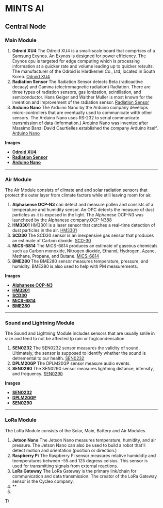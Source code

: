 # MINTS AI
## Central Node
### Main Module  
1. **Odroid XU4** The Odroid XU4 is a small-scale board that comprises of a Samsung Exynos. An Exynos is designed for power efficiency. The Exynos cpu is targeted for edge computing which is processing information at a quicker rate and volume leading up to quicker re)sults. The manufacturer of the Odroid is Hardkernel Co., Ltd, located in South Korea. [Odroid XU4](https://https://wiki.odroid.com/odroid-xu4/odroid-xu4)
2. **Radiation Sensor** The Radiation Sensor detects Beta (radioactive decaay) and Gamma (electromagnetic radiation) Radiation. There are three types of radiation sensors, gas ionization, scintillation, and semiconductor. Hans Geiger and Walther Muller is most known for the invention and improvement of the radiation sensor. [Radiation Sensor](https://www.sciencedirect.com/topics/earth-and-planetary-sciences/radiation-detector#:~:text=There%20are%20three%20different%20main,%2C%20and%20Geiger%E2%80%93M%C3%BCller%20counter)
3. **Arduino Nano** The Arduino Nano by the Arduino company develops micro-controllers that are eventually used to communicate witth other sensors. The Arduino Nano uses RS-232 to serial communicate transmission of data (information.) Arduino Nano was invented after Massimo Banzi David Caurtielles established the company Arduino itself. [Arduino Nano](https://www.oreilly.com/library/view/arduino-a-technical/9781491934319/ch01.html#:~:text=In%202005%2C%20building%20upon%20the,Institute%20Ivrea%20in%20Ivrea%2C%20Italy.)

**Images**
- [**Odroid XU4**](https://github.com/ronmariya/ronmar/blob/main/res/odroid_xu4.jpg?raw=true)
- [**Radiation Sensor**](https://raw.githubusercontent.com/ronmariya/ronmar/main/radiation%20sensor.webp)
- [**Arduino Nano**](https://raw.githubusercontent.com/ronmariya/ronmar/main/Arduino%20Nano.jpg)
---
### Air Module 
The Air Module consists of climate and and solar radiation sensors that protect the outer layer from climate factors while still leaving room for air.
1. **Alphasense OCP-N3** can detect and measure pollen and consists of a temperature and humidity sensor. An OPC detects the measure of dust particles as it is exposed in the light. The Alphanese OCP-N3 was launcheed by the Alphanese company.[OCP-N388](https://www.alphasense.com/products/optical-particle-counter/)
2. **HM3301** HM3301 is a laser sensor that catches a real-time detection of dust particles in the air. [HM3301](https://wiki.seeedstudio.com/Grove-Laser_PM2.5_Sensor-HM3301/) 
3. **SCD30** The SCD30 sensor is an inexpensive gas sensor that produces an estimate of Carbon dioxide. [SCD-30](https://mintswiki.trecis.cloud/mediawiki/index.php/Central_Node)
4. **MiCS-6814** The MiCS-6814 produces an estimate of gaseous chemicals such as Carbon monoxide, Nitrogen dioxide, Ethanol, Hydrogen, Azane, Methane, Propane, and Butane. [MiCS-6814](https://mintswiki.trecis.cloud/mediawiki/index.php/Central_Node)
5. **BME280** The BME280 sensor measures temperature, pressure, and humidity. BME280 is also used to help with PM measurements.

**Images**
- [**Alphanese OCP-N3**](https://raw.githubusercontent.com/ronmariya/ronmar/main/res/OPC-N3-1.webp)
- [**HM3301**](https://raw.githubusercontent.com/ronmariya/ronmar/main/res/HM3301.jpg)
- [**SCD30**](https://raw.githubusercontent.com/ronmariya/ronmar/main/res/scd30.jpg)
- [**MiCS-6814**](https://raw.githubusercontent.com/ronmariya/ronmar/main/res/MiCS.jpg)
- [**BME280**](https://raw.githubusercontent.com/ronmariya/ronmar/main/res/BME280_I2CS.png)
---
### Sound and Lightning Module
The Sound and Lightning Module includes sensors that are usually smile in size and tend to not be affected tp rain or fog/condensation.
1. **SEN0232** The SEN0232 sensor measures the validity of sound. Ultimately, the sensor is supposed to identify whether the sound is detremental to our health. [SEN0232](https://wiki.dfrobot.com/Gravity__Analog_Sound_Level_Meter_SKU_SEN0232)
2. **DPLM20GP** The DPLM20GP sensor measure audio events.
3. **SEN0290** The SEN0290 sensor measures lightning distance, intensity, and frequency. [SEN0290](https://wiki.dfrobot.com/Gravity:%20Lightning%20Sensor%20SKU:%20SEN0290)

**Images**
- [**SEN0232**](https://raw.githubusercontent.com/ronmariya/ronmar/main/res/0232.webp)
- [**DPLM20GP**](https://raw.githubusercontent.com/ronmariya/ronmar/main/res/mic.jpg)
- [**SEN0290**](https://raw.githubusercontent.com/ronmariya/ronmar/main/res/0290.jpg)
---
### LoRa Module
The LoRa Module consists of the Solar, Main, Battery and Air Modules.
1. **Jetson Nano** The Jetson Nano measures temperature, humidity, and air pressure. The Jetson Nano can also be used to build a robot that'll detect motion and orientation (position or direction.)
2. **Raspberry Pi** The Raspberry Pi sensor measures relative humididty and teemperatures between -55 and 125 degress celsius. This sensor is used for transmitting signals from external reactions. 
3. **LoRa Gateway** The LoRa Gateway is the primary link/chain for communication and data transmission. The creator of the LoRa Gateway sensor is the Cycleo company.
4. **
4.




T\
